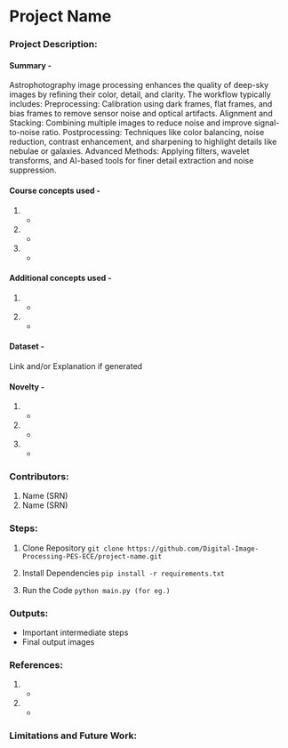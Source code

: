 # Project Name

### Project Description:
#### Summary -
Astrophotography image processing enhances the quality of deep-sky images by refining their color, detail, and clarity. 
The workflow typically includes:
Preprocessing: Calibration using dark frames, flat frames, and bias frames to remove sensor noise and optical artifacts.
Alignment and Stacking: Combining multiple images to reduce noise and improve signal-to-noise ratio.
Postprocessing: Techniques like color balancing, noise reduction, contrast enhancement, and sharpening to highlight details like nebulae or galaxies.
Advanced Methods: Applying filters, wavelet transforms, and AI-based tools for finer detail extraction and noise suppression.

#### Course concepts used - 
1. -
2. -
3. -
   
#### Additional concepts used -
1. -
2. -
   
#### Dataset - 
Link and/or Explanation if generated

#### Novelty - 
1. -
2. -
3. -
   
### Contributors:
1. Name (SRN)
2. Name (SRN)

### Steps:
1. Clone Repository
```git clone https://github.com/Digital-Image-Processing-PES-ECE/project-name.git ```

2. Install Dependencies
```pip install -r requirements.txt```

3. Run the Code
```python main.py (for eg.)```

### Outputs:
* Important intermediate steps
* Final output images 

### References:
1. -
2. -
   
### Limitations and Future Work:
